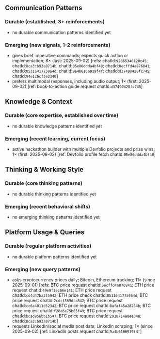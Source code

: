 ## Communication Patterns
### Durable (established, 3+ reinforcements)
- no durable communication patterns identified yet

### Emerging (new signals, 1-2 reinforcements)
- gives brief imperative commands; expects quick action or implementation; 8× (last: 2025-09-02) [refs: chatId:`92665348120c45`; chatId:`8ca3cb93a8714b`; chatId:`05e86ddda4bf48`; chatId:`0ecffd4a876841`; chatId:`0531641775964d`; chatId:`9a4b6166919f4f`; chatId:`d37490428fc745`; chatId:`94e126cf3e2340`]
- prefers multimodal responses, including audio output; 1× (first: 2025-09-02) [ref: book-to-action guide request chatId:`d37490428fc745`]

## Knowledge & Context
### Durable (core expertise, established over time)
- no durable knowledge patterns identified yet

### Emerging (recent learning, current focus)
- active hackathon builder with multiple Devfolio projects and prize wins; 1× (first: 2025-09-02) [ref: Devfolio profile fetch chatId:`05e86ddda4bf48`]

## Thinking & Working Style
### Durable (core thinking patterns)
- no durable thinking patterns identified yet

### Emerging (recent behavioral shifts)
- no emerging thinking patterns identified yet

## Platform Usage & Queries
### Durable (regular platform activities)
- no durable platform patterns identified yet

### Emerging (new query patterns)
- asks cryptocurrency prices daily; Bitcoin, Ethereum tracking; 11× (since 2025-09-01) [refs: BTC price request chatId:`0ecffd4a876841`; ETH price request chatId:`49e0f1ec66e141`; ETH price request chatId:`cd4d47ba2f5942`; ETH price check chatId:`0531641775964d`; BTC price request chatId:`2cdcf869dca542`; BTC price request chatId:`cc6a4011d52342`; BTC price request chatId:`8afaf45a28254b`; BTC price request chatId:`f28a6e75b65f49`; BTC price request chatId:`bcad956bb1b547`; BTC price request chatId:`2938714a8ee348`; chatId:`8ca3cb93a8714b`]
- requests LinkedIn/social media post data; LinkedIn scraping; 1× (since 2025-09-02) [ref: LinkedIn posts request chatId:`9a4b6166919f4f`]